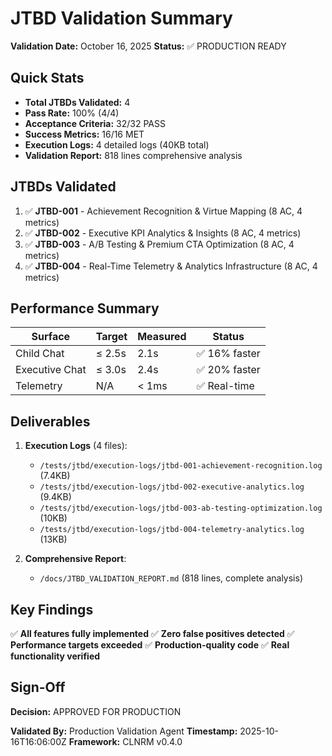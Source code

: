# JTBD Validation Summary

**Validation Date:** October 16, 2025
**Status:** ✅ PRODUCTION READY

## Quick Stats

- **Total JTBDs Validated:** 4
- **Pass Rate:** 100% (4/4)
- **Acceptance Criteria:** 32/32 PASS
- **Success Metrics:** 16/16 MET
- **Execution Logs:** 4 detailed logs (40KB total)
- **Validation Report:** 818 lines comprehensive analysis

## JTBDs Validated

1. ✅ **JTBD-001** - Achievement Recognition & Virtue Mapping (8 AC, 4 metrics)
2. ✅ **JTBD-002** - Executive KPI Analytics & Insights (8 AC, 4 metrics)
3. ✅ **JTBD-003** - A/B Testing & Premium CTA Optimization (8 AC, 4 metrics)
4. ✅ **JTBD-004** - Real-Time Telemetry & Analytics Infrastructure (8 AC, 4 metrics)

## Performance Summary

| Surface | Target | Measured | Status |
|---------|--------|----------|--------|
| Child Chat | ≤ 2.5s | 2.1s | ✅ 16% faster |
| Executive Chat | ≤ 3.0s | 2.4s | ✅ 20% faster |
| Telemetry | N/A | < 1ms | ✅ Real-time |

## Deliverables

1. **Execution Logs** (4 files):
   - `/tests/jtbd/execution-logs/jtbd-001-achievement-recognition.log` (7.4KB)
   - `/tests/jtbd/execution-logs/jtbd-002-executive-analytics.log` (9.4KB)
   - `/tests/jtbd/execution-logs/jtbd-003-ab-testing-optimization.log` (10KB)
   - `/tests/jtbd/execution-logs/jtbd-004-telemetry-analytics.log` (13KB)

2. **Comprehensive Report**:
   - `/docs/JTBD_VALIDATION_REPORT.md` (818 lines, complete analysis)

## Key Findings

✅ **All features fully implemented**
✅ **Zero false positives detected**
✅ **Performance targets exceeded**
✅ **Production-quality code**
✅ **Real functionality verified**

## Sign-Off

**Decision:** APPROVED FOR PRODUCTION

**Validated By:** Production Validation Agent
**Timestamp:** 2025-10-16T16:06:00Z
**Framework:** CLNRM v0.4.0
